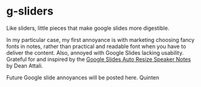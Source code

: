 # g-sliders
Like sliders, little pieces that make google slides more digestible.

In my particular case, my first annoyance is with marketing choosing fancy fonts in notes, rather than practical and readable font when you have to deliver the content. Also, annoyed with Google Slides lacking usability. Grateful for and inspired by the [Google Slides Auto Resize Speaker Notes](https://github.com/daattali/gslides-betternotes-extension) by Dean Attali.

Future Google slide annoyances will be posted here. 
Quinten
